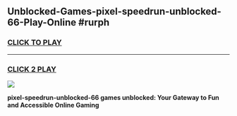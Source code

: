 
## Unblocked-Games-pixel-speedrun-unblocked-66-Play-Online #rurph
<h3>
<a href="https://news.freeplayer.one?title=pixel-speedrun-unblocked-66&ref=3">CLICK TO PLAY</a></h3>
<hr>

<h3>
<a href="https://news.freeplayer.one?title=pixel-speedrun-unblocked-66&ref=3">CLICK 2 PLAY</a>
  
</h3>

<a href="https://news.freeplayer.one?title=pixel-speedrun-unblocked-66&ref=3"><img src="https://clearcache.store/games.png"></a>


**pixel-speedrun-unblocked-66 games unblocked: Your Gateway to Fun and Accessible Online Gaming**
